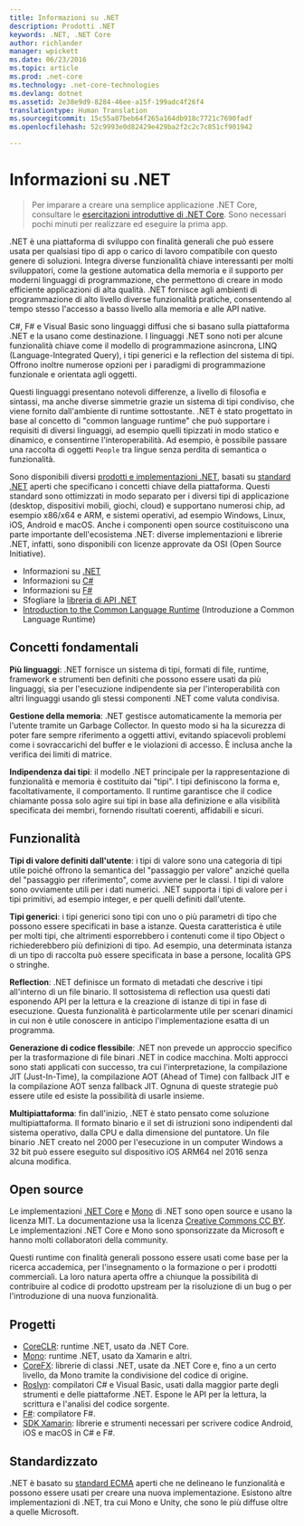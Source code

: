 ```yaml
---
title: Informazioni su .NET
description: Prodotti .NET
keywords: .NET, .NET Core
author: richlander
manager: wpickett
ms.date: 06/23/2016
ms.topic: article
ms.prod: .net-core
ms.technology: .net-core-technologies
ms.devlang: dotnet
ms.assetid: 2e38e9d9-8284-46ee-a15f-199adc4f26f4
translationtype: Human Translation
ms.sourcegitcommit: 15c55a87beb64f265a164db918c7721c7690fadf
ms.openlocfilehash: 52c9993e0d82429e429ba2f2c2c7c851cf901942

---
```


# <a name="about-net"></a>Informazioni su .NET

> Per imparare a creare una semplice applicazione .NET Core, consultare le [esercitazioni introduttive di .NET Core](../core/getting-started.md). Sono necessari pochi minuti per realizzare ed eseguire la prima app.

.NET è una piattaforma di sviluppo con finalità generali che può essere usata per qualsiasi tipo di app o carico di lavoro compatibile con questo genere di soluzioni. Integra diverse funzionalità chiave interessanti per molti sviluppatori, come la gestione automatica della memoria e il supporto per moderni linguaggi di programmazione, che permettono di creare in modo efficiente applicazioni di alta qualità. .NET fornisce agli ambienti di programmazione di alto livello diverse funzionalità pratiche, consentendo al tempo stesso l'accesso a basso livello alla memoria e alle API native.

C#, F# e Visual Basic sono linguaggi diffusi che si basano sulla piattaforma .NET e la usano come destinazione. I linguaggi .NET sono noti per alcune funzionalità chiave come il modello di programmazione asincrona, LINQ (Language-Integrated Query), i tipi generici e la reflection del sistema di tipi. Offrono inoltre numerose opzioni per i paradigmi di programmazione funzionale e orientata agli oggetti.

Questi linguaggi presentano notevoli differenze, a livello di filosofia e sintassi, ma anche diverse simmetrie grazie un sistema di tipi condiviso, che viene fornito dall'ambiente di runtime sottostante. .NET è stato progettato in base al concetto di "common language runtime" che può supportare i requisiti di diversi linguaggi, ad esempio quelli tipizzati in modo statico e dinamico, e consentirne l'interoperabilità. Ad esempio, è possibile passare una raccolta di oggetti `People` tra lingue senza perdita di semantica o funzionalità.

Sono disponibili diversi [prodotti e implementazioni .NET](products.md), basati su [standard .NET](https://github.com/dotnet/coreclr/blob/master/Documentation/project-docs/dotnet-standards.md) aperti che specificano i concetti chiave della piattaforma. Questi standard sono ottimizzati in modo separato per i diversi tipi di applicazione (desktop, dispositivi mobili, giochi, cloud) e supportano numerosi chip, ad esempio x86/x64 e ARM, e sistemi operativi, ad esempio Windows, Linux, iOS, Android e macOS. Anche i componenti open source costituiscono una parte importante dell'ecosistema .NET: diverse implementazioni e librerie .NET, infatti, sono disponibili con licenze approvate da OSI (Open Source Initiative).

- Informazioni su [.NET](../standard/index.md)
- Informazioni su [C#](../csharp/index.md)
- Informazioni su [F#](../fsharp/index.md)
- Sfogliare la [libreria di API .NET](../../api/index.md)
- [Introduction to the Common Language Runtime](https://github.com/dotnet/coreclr/blob/master/Documentation/botr/intro-to-clr.md) (Introduzione a Common Language Runtime)

## <a name="fundamentals"></a>Concetti fondamentali

**Più linguaggi**: .NET fornisce un sistema di tipi, formati di file, runtime, framework e strumenti ben definiti che possono essere usati da più linguaggi, sia per l'esecuzione indipendente sia per l'interoperabilità con altri linguaggi usando gli stessi componenti .NET come valuta condivisa.

**Gestione della memoria**: .NET gestisce automaticamente la memoria per l'utente tramite un Garbage Collector. In questo modo si ha la sicurezza di poter fare sempre riferimento a oggetti attivi, evitando spiacevoli problemi come i sovraccarichi del buffer e le violazioni di accesso. È inclusa anche la verifica dei limiti di matrice.

**Indipendenza dai tipi**: il modello .NET principale per la rappresentazione di funzionalità e memoria è costituito dai "tipi". I tipi definiscono la forma e, facoltativamente, il comportamento. Il runtime garantisce che il codice chiamante possa solo agire sui tipi in base alla definizione e alla visibilità specificata dei membri, fornendo risultati coerenti, affidabili e sicuri.

## <a name="features"></a>Funzionalità

**Tipi di valore definiti dall'utente**: i tipi di valore sono una categoria di tipi utile poiché offrono la semantica del "passaggio per valore" anziché quella del "passaggio per riferimento", come avviene per le classi. I tipi di valore sono ovviamente utili per i dati numerici. .NET supporta i tipi di valore per i tipi primitivi, ad esempio integer, e per quelli definiti dall'utente.

**Tipi generici**: i tipi generici sono tipi con uno o più parametri di tipo che possono essere specificati in base a istanze. Questa caratteristica è utile per molti tipi, che altrimenti esporrebbero i contenuti come il tipo Object o richiederebbero più definizioni di tipo. Ad esempio, una determinata istanza di un tipo di raccolta può essere specificata in base a persone, località GPS o stringhe.

**Reflection**: .NET definisce un formato di metadati che descrive i tipi all'interno di un file binario. Il sottosistema di reflection usa questi dati esponendo API per la lettura e la creazione di istanze di tipi in fase di esecuzione. Questa funzionalità è particolarmente utile per scenari dinamici in cui non è utile conoscere in anticipo l'implementazione esatta di un programma.

**Generazione di codice flessibile**: .NET non prevede un approccio specifico per la trasformazione di file binari .NET in codice macchina. Molti approcci sono stati applicati con successo, tra cui l'interpretazione, la compilazione JIT (Just-In-Time), la compilazione AOT (Ahead of Time) con fallback JIT e la compilazione AOT senza fallback JIT. Ognuna di queste strategie può essere utile ed esiste la possibilità di usarle insieme.

**Multipiattaforma**: fin dall'inizio, .NET è stato pensato come soluzione multipiattaforma. Il formato binario e il set di istruzioni sono indipendenti dal sistema operativo, dalla CPU e dalla dimensione del puntatore. Un file binario .NET creato nel 2000 per l'esecuzione in un computer Windows a 32 bit può essere eseguito sul dispositivo iOS ARM64 nel 2016 senza alcuna modifica.

## <a name="open-source"></a>Open source

Le implementazioni [.NET Core](https://github.com/dotnet/core) e [Mono](https://github.com/mono/mono) di .NET sono open source e usano la licenza MIT. La documentazione usa la licenza [Creative Commons CC BY](https://creativecommons.org/licenses/by/4.0/). Le implementazioni .NET Core e Mono sono sponsorizzate da Microsoft e hanno molti collaboratori della community. 

Questi runtime con finalità generali possono essere usati come base per la ricerca accademica, per l'insegnamento o la formazione o per i prodotti commerciali. La loro natura aperta offre a chiunque la possibilità di contribuire al codice di prodotto upstream per la risoluzione di un bug o per l'introduzione di una nuova funzionalità.

## <a name="projects"></a>Progetti

- [CoreCLR](https://github.com/dotnet/coreclr): runtime .NET, usato da .NET Core.
- [Mono](https://github.com/mono/mono): runtime .NET, usato da Xamarin e altri.
- [CoreFX](https://github.com/dotnet/coreclr): librerie di classi .NET, usate da .NET Core e, fino a un certo livello, da Mono tramite la condivisione del codice di origine.
- [Roslyn](https://github.com/dotnet/roslyn): compilatori C# e Visual Basic, usati dalla maggior parte degli strumenti e delle piattaforme .NET. Espone le API per la lettura, la scrittura e l'analisi del codice sorgente.
- [F#](https://github.com/microsoft/visualfsharp): compilatore F#.
- [SDK Xamarin](http://open.xamarin.com): librerie e strumenti necessari per scrivere codice Android, iOS e macOS in C# e F#.

## <a name="standardized"></a>Standardizzato

.NET è basato su [standard ECMA](https://github.com/dotnet/coreclr/blob/master/Documentation/project-docs/dotnet-standards.md) aperti che ne delineano le funzionalità e possono essere usati per creare una nuova implementazione. Esistono altre implementazioni di .NET, tra cui Mono e Unity, che sono le più diffuse oltre a quelle Microsoft.




<!--HONumber=Nov16_HO1-->


